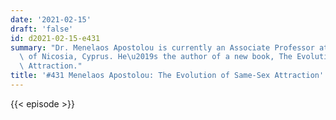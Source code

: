 ```yaml
---
date: '2021-02-15'
draft: 'false'
id: d2021-02-15-e431
summary: "Dr. Menelaos Apostolou is currently an Associate Professor at the University\
  \ of Nicosia, Cyprus. He\u2019s the author of a new book, The Evolution of Same-Sex\
  \ Attraction."
title: '#431 Menelaos Apostolou: The Evolution of Same-Sex Attraction'
---
```

{{< episode >}}
